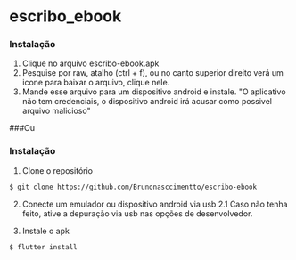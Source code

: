 # escribo_ebook

### Instalação
1. Clique no arquivo escribo-ebook.apk
2. Pesquise por raw, atalho (ctrl + f), ou no canto superior direito verá um icone para baixar o arquivo, clique nele.
3. Mande esse arquivo para um dispositivo android e instale. "O aplicativo não tem credenciais, o dispositivo android irá acusar como possivel arquivo malicioso"

###Ou

### Instalação
1. Clone o repositório
```bash
$ git clone https://github.com/Brunonasccimentto/escribo-ebook
```

2. Conecte um emulador ou dispositivo android via usb
2.1 Caso não tenha feito, ative a depuração via usb nas opções de desenvolvedor. 

3. Instale o apk
```bash
$ flutter install
```

